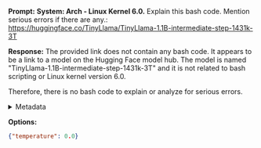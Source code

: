 **Prompt:**
**System: Arch - Linux Kernel 6.0.** Explain this bash code. Mention serious errors if there are any.:
     https://huggingface.co/TinyLlama/TinyLlama-1.1B-intermediate-step-1431k-3T

**Response:**
The provided link does not contain any bash code. It appears to be a link to a model on the Hugging Face model hub. The model is named "TinyLlama-1.1B-intermediate-step-1431k-3T" and it is not related to bash scripting or Linux kernel version 6.0.

Therefore, there is no bash code to explain or analyze for serious errors.

<details><summary>Metadata</summary>

- Duration: 2166 ms
- Datetime: 2023-12-29T11:35:14.588921
- Model: gpt-3.5-turbo-0613

</details>

**Options:**
```json
{"temperature": 0.0}
```

